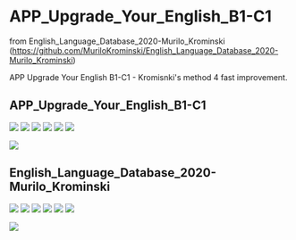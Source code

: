 # APP_Upgrade_Your_English_B1-C1 
from English_Language_Database_2020-Murilo_Krominski
(https://github.com/MuriloKrominski/English_Language_Database_2020-Murilo_Krominski)

APP Upgrade Your English B1-C1 - Kromisnki's method 4 fast improvement.

## APP_Upgrade_Your_English_B1-C1
<a href="https://github.com/MuriloKrominski/APP_Upgrade_Your_English_B1-C1"><img src="https://img.shields.io/github/followers/MuriloKrominski?style=social"></a>
<a href="https://github.com/MuriloKrominski/APP_Upgrade_Your_English_B1-C1"><img src="https://img.shields.io/github/forks/MuriloKrominski/APP_Upgrade_Your_English_B1-C1?style=social"></a>
<a href="https://github.com/MuriloKrominski/APP_Upgrade_Your_English_B1-C1"><img src="https://img.shields.io/github/stars/MuriloKrominski/APP_Upgrade_Your_English_B1-C1?style=social"></a>
<a href="https://github.com/MuriloKrominski/APP_Upgrade_Your_English_B1-C1"><img src="https://img.shields.io/github/watchers/MuriloKrominski/APP_Upgrade_Your_English_B1-C1?style=social"></a>
<a href="https://github.com/MuriloKrominski/APP_Upgrade_Your_English_B1-C1"><img src="https://img.shields.io/github/last-commit/MuriloKrominski/APP_Upgrade_Your_English_B1-C1"></a>
<a href="https://github.com/MuriloKrominski/APP_Upgrade_Your_English_B1-C1"><img src="https://img.shields.io/github/repo-size/MuriloKrominski/APP_Upgrade_Your_English_B1-C1"></a>

<img src="https://img.shields.io/github/release-date/MuriloKrominski/APP_Upgrade_Your_English_B1-C1"></a>

## English_Language_Database_2020-Murilo_Krominski
<a href="https://github.com/MuriloKrominski/English_Language_Database_2020-Murilo_Krominski"><img src="https://img.shields.io/github/followers/MuriloKrominski?style=social"></a>
<a href="https://github.com/MuriloKrominski/English_Language_Database_2020-Murilo_Krominski"><img src="https://img.shields.io/github/forks/MuriloKrominski/English_Language_Database_2020-Murilo_Krominski?style=social"></a>
<a href="https://github.com/MuriloKrominski/English_Language_Database_2020-Murilo_Krominski"><img src="https://img.shields.io/github/stars/MuriloKrominski/English_Language_Database_2020-Murilo_Krominski?style=social"></a>
<a href="https://github.com/MuriloKrominski/English_Language_Database_2020-Murilo_Krominski"><img src="https://img.shields.io/github/watchers/MuriloKrominski/English_Language_Database_2020-Murilo_Krominski?style=social"></a>
<a href="https://github.com/MuriloKrominski/English_Language_Database_2020-Murilo_Krominski"><img src="https://img.shields.io/github/last-commit/MuriloKrominski/English_Language_Database_2020-Murilo_Krominski"></a>
<a href="https://github.com/MuriloKrominski/English_Language_Database_2020-Murilo_Krominski"><img src="https://img.shields.io/github/repo-size/MuriloKrominski/English_Language_Database_2020-Murilo_Krominski"></a>

<img src="https://img.shields.io/github/release-date/MuriloKrominski/English_Language_Database_2020-Murilo_Krominski"></a>
